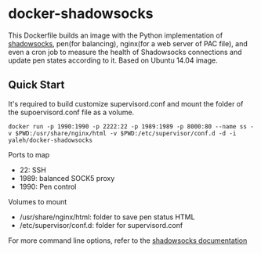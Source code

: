 docker-shadowsocks
==================

This Dockerfile builds an image with the Python implementation of [shadowsocks](https://github.com/clowwindy/shadowsocks), pen(for balancing), nginx(for a web server of PAC file), and even a cron job to measure the health of Shadowsocks connections and update pen states according to it. Based on Ubuntu 14.04 image.

Quick Start
-----------

It's required to build customize supervisord.conf and mount the folder of the supoervisord.conf file as a volume. 

    docker run -p 1990:1990 -p 2222:22 -p 1989:1989 -p 8000:80 --name ss -v $PWD:/usr/share/nginx/html -v $PWD:/etc/supervisor/conf.d -d -i yaleh/docker-shadowsocks

Ports to map

* 22: SSH
* 1989: balanced SOCK5 proxy
* 1990: Pen control

Volumes to mount

* /usr/share/nginx/html: folder to save pen status HTML
* /etc/supervisor/conf.d: folder for supervisord.conf

For more command line options, refer to the [shadowsocks documentation](https://github.com/clowwindy/shadowsocks)
